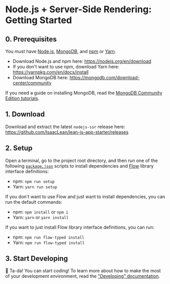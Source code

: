 # Node.js + Server-Side Rendering: Getting Started
## 0. Prerequisites
You must have [Node.js](https://nodejs.org), [MongoDB](https://mongodb.com), and [npm](https://npmjs.com) or [Yarn](https://yarnpkg.com).

* Download Node.js and npm here: https://nodejs.org/en/download
* If you don't want to use npm, download Yarn here: https://yarnpkg.com/en/docs/install
* Download MongoDB here: https://mongodb.com/download-center/community

If you need a guide on installing MongoDB, read the [MongoDB Community Edition tutorials](https://docs.mongodb.com/manual/installation/#mongodb-community-edition).

## 1. Download
Download and extract the latest `nodejs-ssr` release here: https://github.com/IsaacLean/lean-js-app-starter/releases

## 2. Setup
Open a terminal, go to the project root directory, and then run one of the following [`package.json`](../../../../package.json) scripts to install dependencies and [Flow](https://flow.org) library interface definitions:

* npm: `npm run setup`
* Yarn: `yarn run setup`

If you don't want to use Flow and just want to install dependencies, you can run the default commands:

* npm: `npm install` or `npm i`
* Yarn: `yarn` or `yarn install`

If you want to just install Flow library interface definitions, you can run:

* npm: `npm run flow-typed install`
* Yarn: `npm run flow-typed install`

## 3. Start Developing
🎉 Ta-da! You can start coding! To learn more about how to make the most of your development environment, read the ["Developing" documentation](developing.md).